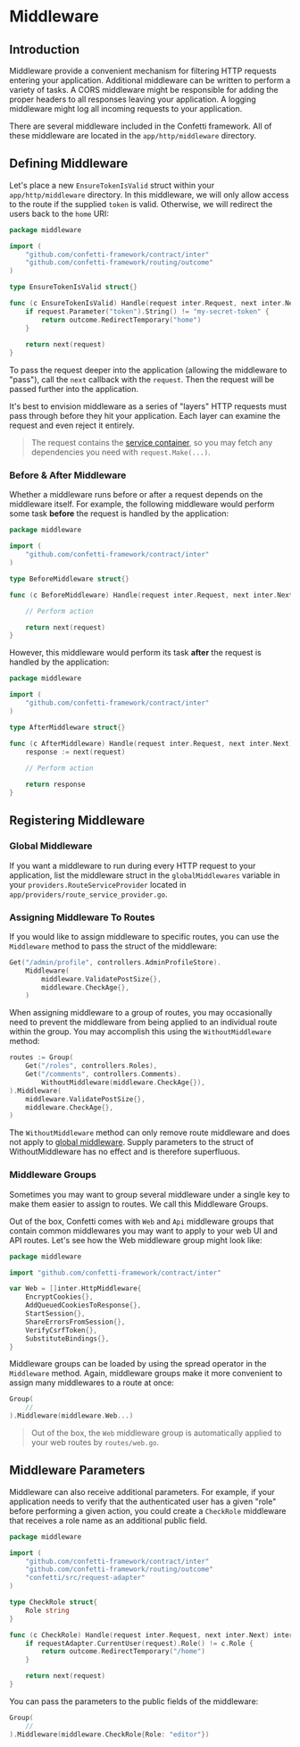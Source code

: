 # Middleware

## Introduction

Middleware provide a convenient mechanism for filtering HTTP requests entering your application. Additional middleware
can be written to perform a variety of tasks. A CORS middleware might be responsible for adding the proper headers to
all responses leaving your application. A logging middleware might log all incoming requests to your application.

There are several middleware included in the Confetti framework. All of these middleware are located in
the `app/http/middleware` directory.

## Defining Middleware

Let's place a new `EnsureTokenIsValid` struct within your `app/http/middleware` directory. In this middleware, we will only allow access to the route if the supplied `token` is valid. Otherwise, we will redirect the users back to the `home` URI:

``` go
package middleware

import (
    "github.com/confetti-framework/contract/inter"
    "github.com/confetti-framework/routing/outcome"
)

type EnsureTokenIsValid struct{}

func (c EnsureTokenIsValid) Handle(request inter.Request, next inter.Next) inter.Response {
    if request.Parameter("token").String() != "my-secret-token" {
        return outcome.RedirectTemporary("home")
    }
    
    return next(request)
}
```

To pass the request deeper into the application (allowing the middleware to "pass"), call the `next` callback with the `request`. Then the request will be passed further into the application.

It's best to envision middleware as a series of "layers" HTTP requests must pass through before they hit your application. Each layer can examine the request and even reject it entirely.

> The request contains the [service container](../architecture-concepts/container), so you may fetch any dependencies you need with `request.Make(...)`.

### Before & After Middleware

Whether a middleware runs before or after a request depends on the middleware itself. For example, the following middleware would perform some task **before** the request is handled by the application:

``` go {10-12}
package middleware

import (
    "github.com/confetti-framework/contract/inter"
)

type BeforeMiddleware struct{}

func (c BeforeMiddleware) Handle(request inter.Request, next inter.Next) inter.Response {

    // Perform action

    return next(request)
}
```

However, this middleware would perform its task **after** the request is handled by the application:

``` go {11-13}
package middleware

import (
    "github.com/confetti-framework/contract/inter"
)

type AfterMiddleware struct{}

func (c AfterMiddleware) Handle(request inter.Request, next inter.Next) inter.Response {
    response := next(request)
    
    // Perform action

    return response
}
```

## Registering Middleware

### Global Middleware

If you want a middleware to run during every HTTP request to your application, list the middleware struct in
the `globalMiddlewares` variable in your `providers.RouteServiceProvider` located
in `app/providers/route_service_provider.go`.

### Assigning Middleware To Routes

If you would like to assign middleware to specific routes, you can use the `Middleware` method to pass the struct of the middleware:

``` go {2-5}
Get("/admin/profile", controllers.AdminProfileStore).
    Middleware(
        middleware.ValidatePostSize{},
        middleware.CheckAge{},
    )
```

When assigning middleware to a group of routes, you may occasionally need to prevent the middleware from being applied to an individual route within the group. You may accomplish this using the `WithoutMiddleware` method:

``` go {4}
routes := Group(
    Get("/roles", controllers.Roles),
    Get("/comments", controllers.Comments).
        WithoutMiddleware(middleware.CheckAge{}),
).Middleware(
    middleware.ValidatePostSize{},
    middleware.CheckAge{},
)
```

The `WithoutMiddleware` method can only remove route middleware and does not apply to [global middleware](#global-middleware). Supply parameters to the struct of WithoutMiddleware has no effect and is therefore superfluous.

### Middleware Groups

Sometimes you may want to group several middleware under a single key to make them easier to assign to routes. We call this Middleware Groups.

Out of the box, Confetti comes with `Web` and `Api` middleware groups that contain common middlewares you may want to apply to your web UI and API routes. Let's see how the Web middleware group might look like:

``` go 
package middleware

import "github.com/confetti-framework/contract/inter"

var Web = []inter.HttpMiddleware{
    EncryptCookies{},
    AddQueuedCookiesToResponse{},
    StartSession{},
    ShareErrorsFromSession{},
    VerifyCsrfToken{},
    SubstituteBindings{},
}
```

Middleware groups can be loaded by using the spread operator in the `Middleware` method. Again, middleware groups make it more convenient to assign many middlewares to a route at once:

``` go {3}
Group(
    //
).Middleware(middleware.Web...)
```

> Out of the box, the `Web` middleware group is automatically applied to your web routes by `routes/web.go`.

## Middleware Parameters

Middleware can also receive additional parameters. For example, if your application needs to verify that the authenticated user has a given "role" before performing a given action, you could create a `CheckRole` middleware that receives a role name as an additional public field.

``` go {10,14}
package middleware

import (
    "github.com/confetti-framework/contract/inter"
    "github.com/confetti-framework/routing/outcome"
    "confetti/src/request-adapter"
)

type CheckRole struct{
    Role string
}

func (c CheckRole) Handle(request inter.Request, next inter.Next) inter.Response {
    if requestAdapter.CurrentUser(request).Role() != c.Role {
        return outcome.RedirectTemporary("/home")
    }

    return next(request)
}
```

You can pass the parameters to the public fields of the middleware:

``` go
Group(
    //
).Middleware(middleware.CheckRole{Role: "editor"})
```

